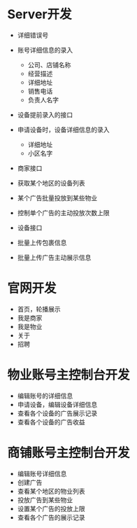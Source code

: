 # Server开发

* 详细错误号

* 账号详细信息的录入

  * 公司、店铺名称
  * 经营描述
  * 详细地址
  * 销售电话
  * 负责人名字


* 设备提前录入的接口

* 申请设备时，设备详细信息的录入

  * 详细地址
  * 小区名字

* 商家接口

 * 获取某个地区的设备列表
 * 某个广告批量投放到某些物业
 * 控制单个广告的主动投放次数上限

* 设备接口

 * 批量上传包裹信息
 * 批量上传广告主动展示信息


# 官网开发

* 首页，轮播展示
* 我是商家
* 我是物业
* 关于
* 招聘


# 物业账号主控制台开发

* 编辑账号的详细信息
* 申请设备，编辑设备详细信息
* 查看各个设备的广告展示记录
* 查看各个设备的广告收益


# 商铺账号主控制台开发

* 编辑账号详细信息
* 创建广告
* 查看某个地区的物业列表
* 投放广告到某些物业
* 设置某个广告的投放上限
* 查看各个广告的展示记录
